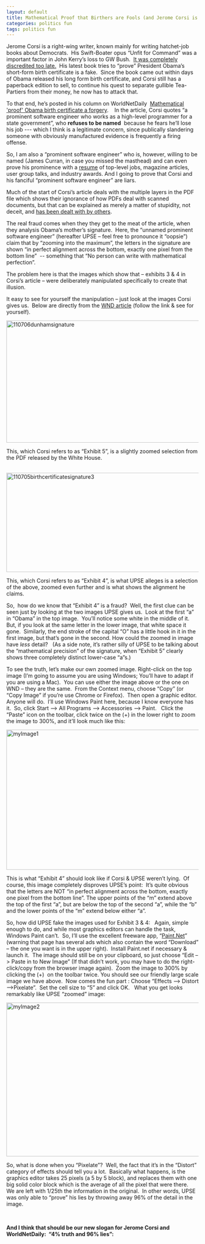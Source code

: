 ```yaml
---
layout: default
title: Mathematical Proof that Birthers are Fools (and Jerome Corsi is a Con-artist)
categories: politics fun
tags: politics fun
---
```


  <p>Jerome Corsi is a right-wing writer, known mainly for writing hatchet-job books about Democrats.  His Swift-Boater opus “Unfit for Command” was a important factor in John Kerry’s loss to GW Bush.  <a href="http://en.wikipedia.org/wiki/Unfit_for_Command" target="_blank">It was completely discredited too late.</a>  His latest book tries to “prove” President Obama’s short-form birth certificate is a fake.  Since the book came out within days of Obama released his long form birth certificate, and Corsi still has a paperback edition to sell, to continue his quest to separate gullible Tea-Partiers from their money, he now has to attack that.</p>  <p>To that end, he’s posted in his column on WorldNetDaily  <a href="http://www.wnd.com/index.php?fa=PAGE.view&amp;pageId=319221" target="_blank">Mathematical 'proof' Obama birth certificate a forgery</a>.    In the article, Corsi quotes “a prominent software engineer who works as a high-level programmer for a state government”, who <strong>refuses to be named</strong>  because he fears he’ll lose his job --- which I think is a legitimate concern, since publically slandering someone with obviously manufactured evidence is frequently a firing offense.</p>  <p>So, I am also a “prominent software engineer” who is, however, willing to be named (James Curran, in case you missed the masthead) and can even prove his prominence with a <a href="http://www.noveltheory.com/resume" target="_blank">resume</a> of top-level jobs, magazine articles, user group talks, and industry awards. And I going to prove that Corsi and his fanciful “prominent software engineer” are liars.</p>  <p>Much of the start of Corsi’s article deals with the multiple layers in the PDF file which shows their ignorance of how PDFs deal with scanned documents, but that can be explained as merely a matter of stupidity, not deceit, and <a href="http://www.youtube.com/nyatnagarl#p/a/u/1/ZHZQ_SrEiOc" target="_blank">has been dealt with by others</a>.</p>  <p>The real fraud comes when they they get to the meat of the article, when they analysis Obama’s mother’s signature.  Here, the “unnamed prominent software engineer” (hereafter UPSE – feel free to pronounce it “oopsie”) claim that by “zooming into the maximum”, the letters in the signature are shown “in perfect alignment across the bottom, exactly one pixel from the bottom line”  -- something that “No person can write with mathematical perfection”.</p>  <p>The problem here is that the images which show that – exhibits 3 &amp; 4 in Corsi’s article – were deliberately manipulated specifically to create that illusion.</p>  <p>It easy to see for yourself the manipulation – just look at the images Corsi gives us.  Below are directly from the <a href="http://www.wnd.com/index.php?fa=PAGE.view&amp;pageId=319221" target="_blank">WND article</a> (follow the link &amp; see for yourself).</p>  <p><a href="http://honestillusion.com/blogs/blog_0/110706dunhamsignature_3CE37EBE.jpg"><img style="background-image:none;border-right-width:0px;padding-left:0px;padding-right:0px;display:inline;border-top-width:0px;border-bottom-width:0px;border-left-width:0px;padding-top:0px;" title="110706dunhamsignature" border="0" alt="110706dunhamsignature" src="http://honestillusion.com/blogs/blog_0/110706dunhamsignature_thumb_5AE18CB2.jpg" width="731" height="320" /></a></p>  <p>This, which Corsi refers to as “Exhibit 5”, is a slightly zoomed selection from the PDF released by the White House.</p>  <p>   <br /><a href="http://honestillusion.com/blogs/blog_0/110705birthcertificatesignature3_0C6CFA48.jpg"><img style="background-image:none;border-bottom:0px;border-left:0px;padding-left:0px;padding-right:0px;display:inline;border-top:0px;border-right:0px;padding-top:0px;" title="110705birthcertificatesignature3" border="0" alt="110705birthcertificatesignature3" src="http://honestillusion.com/blogs/blog_0/110705birthcertificatesignature3_thumb_32CEDD93.jpg" width="735" height="260" /></a></p>    <p>This, which Corsi refers to as “Exhibit 4”, is what UPSE alleges is a selection of the above, zoomed even further and is what shows the alignment he claims.</p>  <p>So,  how do we know that “Exhibit 4” is a fraud?  Well, the first clue can be seen just by looking at the two images UPSE gives us.  Look at the first “a” in “Obama” in the top image.  You’ll notice some white in the middle of it.  But, if you look at the same letter in the lower image, that white space it gone.  Similarly, the end stroke of the capital “O” has a little hook in it in the first image, but that’s gone in the second. How could the zoomed in image have <em>less</em> detail?   (As a side note, it’s rather silly of UPSE to be talking about the “mathematical precision” of the signature, when “Exhibit 5” clearly shows three completely distinct lower-case “a”s.)</p>  <p>To see the truth, let’s make our own zoomed image. Right-click on the top image (I’m going to assume you are using Windows; You’ll have to adapt if you are using a Mac).  You can use either the image above or the one on WND – they are the same.  From the Context menu, choose “Copy” (or “Copy Image” if you’re use Chrome or Firefox).  Then open a graphic editor.  Anyone will do.  I’ll use Windows Paint here, because I know everyone has it.  So, click Start –&gt; All Programs –&gt; Accessories –&gt; Paint.   Click the “Paste” icon on the toolbar, click twice on the (+) in the lower right to zoom the image to 300%, and it’ll look much like this:</p>  <p><a href="http://honestillusion.com/blogs/blog_0/myImage1_78DF9AA6.jpg"><img style="background-image:none;border-bottom:0px;border-left:0px;padding-left:0px;padding-right:0px;display:inline;border-top:0px;border-right:0px;padding-top:0px;" title="myImage1" border="0" alt="myImage1" src="http://honestillusion.com/blogs/blog_0/myImage1_thumb_44CAFB53.jpg" width="1080" height="367" /></a></p>  <p>This is what “Exhibit 4” should look like if Corsi &amp; UPSE weren’t lying.  Of course, this image completely disproves UPSE’s point:  It’s quite obvious that the letters are NOT “in perfect alignment across the bottom, exactly one pixel from the bottom line”. The upper points of the “m” extend above the top of the first “a”, but are below the top of the second “a”, while the “b” and the lower points of the “m” extend below either “a”.</p>  <p>So, how did UPSE fake the images used for Exhibit 3 &amp; 4:   Again, simple enough to do, and while most graphics editors can handle the task, Windows Paint can’t.  So, I’ll use the excellent freeware app, “<a href="http://getpaint.net" target="_blank">Paint.Net</a>”  (warning that page has several ads which also contain the word “Download” – the one you want is in the upper right).  Install Paint.net if necessary &amp; launch it.  The image should still be on your clipboard, so just choose “Edit –&gt; Paste in to New Image” (If that didn’t work, you may have to do the right-click/copy from the browser image again).  Zoom the image to 300% by clicking the (+)  on the toolbar twice. You should see our friendly large scale image we have above.  Now comes the fun part : Choose “Effects –&gt; Distort –&gt;Pixelate”.  Set the cell size to “5” and click OK.   What you get looks remarkably like UPSE “zoomed” image:</p>  <p><a href="http://honestillusion.com/blogs/blog_0/myImage2_01DC005B.gif"><img style="background-image:none;border-bottom:0px;border-left:0px;padding-left:0px;padding-right:0px;display:inline;border-top:0px;border-right:0px;padding-top:0px;" title="myImage2" border="0" alt="myImage2" src="http://honestillusion.com/blogs/blog_0/myImage2_thumb_2899F0CE.gif" width="1074" height="403" /></a></p>  <p>So, what is done when you “Pixelate”?  Well, the fact that it’s in the “Distort” category of effects should tell you a lot.  Basically what happens, is the graphics editor takes 25 pixels (a 5 by 5 block), and replaces them with one big solid color block which is the average of all the pixel that were there.  We are left with 1/25th the information in the original.  In other words, UPSE was only able to “prove” his lies by throwing away 96% of the detail in the image.</p>  <p> </p>    <p><strong>And I think that should be our new slogan for Jerome Corsi and WorldNetDaily:  “4% truth and 96% lies”:</strong></p>